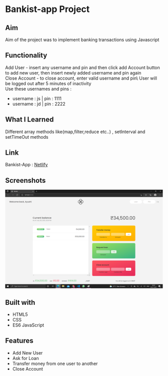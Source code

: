 # Bankist-app Project

## Aim

Aim of the project was to implement banking transactions using Javascript

## Functionality

Add User - insert any username and pin and then click add Account button to add new user, then insert newly added username and pin again \
Close Account - to close account, enter valid username and pin\ 
User will be logged out after 5 minutes of inactivity \
Use these usernames and pins :
* username : js | pin : 1111
* username : jd | pin : 2222

## What I Learned
Different array methods like(map,filter,reduce etc..) , setInterval and setTimeOut methods 

## Link

Bankist-App : [Netlify](https://https://bankist-app-projects.netlify.app/) 

## Screenshots

![Alt text](/img/ss1.png?raw=true "View of app")


## Built with

* HTML5
* CSS
* ES6 JavaScript

## Features

* Add New User
* Ask for Loan
* Transfer money from one user to another
* Close Account
